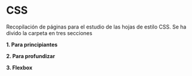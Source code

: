 ﻿# CSS
Recopilación de páginas para el estudio de las hojas de estilo CSS. Se ha divido la carpeta en tres secciones

**1. Para principiantes**

**2. Para profundizar**

**3. Flexbox**
